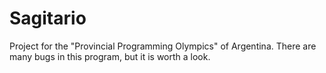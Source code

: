 # Sagitario
Project for the "Provincial Programming Olympics" of Argentina. There are many bugs in this program, but it is worth a look.
